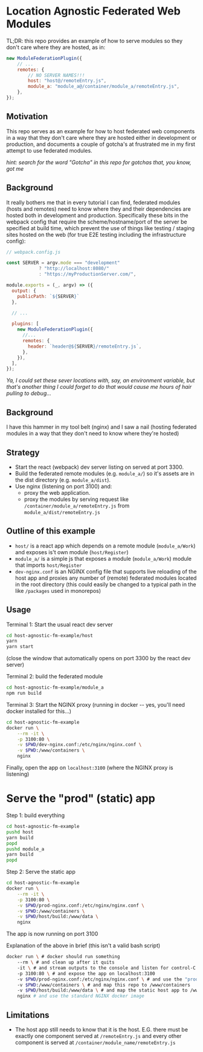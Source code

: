 # Location Agnostic Federated Web Modules

TL;DR: this repo provides an example of how to serve modules so they don't care
where they are hosted, as in:

```js
new ModuleFederationPlugin({
    // ...
    remotes: {
        // NO SERVER NAMES!!!
        host: "host@/remoteEntry.js",
        module_a: "module_a@/container/module_a/remoteEntry.js",
    },
});
```

## Motivation

This repo serves as an example for how to host federated web components in a way
that they don't care where they are hosted either in development or production,
and documents a couple of gotcha's at frustrated me in my first attempt to use
federated modules.

_hint: search for the word "Gotcha" in this repo for gotchas that, you know, got me_

## Background

It really bothers me that in every tutorial I can find, federated modules (hosts
and remotes) need to know where they and their dependencies are hosted both in
development and production. Specifically these bits in the webpack config that
require the scheme/hostname/port of the server be specified at build time,
which prevent the use of things like testing / staging sites hosted on the web (for
true E2E testing including the infrastructure config):

```js
// webpack.config.js

const SERVER = argv.mode === "development"
            ? "http://localhost:8080/"
            : "https://myProductionServer.com/",

module.exports = (_, argv) => ({
  output: {
    publicPath: `${SERVER}`
  },

  // ...

  plugins: [
    new ModuleFederationPlugin({
      //...
      remotes: {
        header: `header@${SERVER}/remoteEntry.js`,
      },
    }),
  ],
});
```

_Ya, I could set these sever locations with, say, an environment variable, but that's another thing I could forget to do that would cause me hours of hair pulling to debug..._

## Background

I have this hammer in my tool belt (nginx) and I saw a nail (hosting federated modules in a way that they don't need to know where they're hosted)

## Strategy

-   Start the react (webpack) dev server listing on served at port 3300.
-   Build the federated remote modules (e.g. `module_a/`) so it's assets are in
    the dist directory (e.g. `module_a/dist`).
-   Use nginx (listening on port 3100) and:
    -   proxy the web application.
    -   proxy the modules by serving request like `/container/module_a/remoteEntry.js`
        from `module_a/dist/remoteEntry.js`

## Outline of this example

-   `host/` is a react app which depends on a remote module (`module_a/Work`) and
    exposes is't own module (`host/Register`)
-   `module_a/` is a simple js that exposes a module (`module_a/Work`) module that imports
    `host/Register`
-   `dev-nginx.conf` is an NGINX config file that supports live reloading of the
    host app and proxies any number of (remote) federated modules located in the
    root directory (this could easily be changed to a typical path in the like
    `/packages` used in monorepos)

## Usage

Terminal 1: Start the usual react dev server

```sh
cd host-agnostic-fm-example/host
yarn
yarn start
```

(close the window that automatically opens on port 3300 by the react dev server)

Terminal 2: build the federated module

```sh
cd host-agnostic-fm-example/module_a
npm run build
```

Terminal 3: Start the NGINX proxy (running in docker -- yes, you'll need docker installed for this...)

```sh
cd host-agnostic-fm-example
docker run \
    --rm -it \
    -p 3100:80 \
    -v $PWD/dev-nginx.conf:/etc/nginx/nginx.conf \
    -v $PWD:/www/containers \
    nginx
```

Finally, open the app on `localhost:3100` (where the NGINX proxy is listening)

# Serve the "prod" (static) app

Step 1: build everything

```sh
cd host-agnostic-fm-example
pushd host
yarn build
popd
pushd module_a
yarn build
popd
```

Step 2: Serve the static app

```sh
cd host-agnostic-fm-example
docker run \
    --rm -it \
    -p 3100:80 \
    -v $PWD/prod-nginx.conf:/etc/nginx/nginx.conf \
    -v $PWD:/www/containers \
    -v $PWD/host/build:/www/data \
    nginx
```

The app is now running on port 3100

Explanation of the above in brief (this isn't a valid bash script)

```sh
docker run \ # docker should run something
    --rm \ # and clean up after it quits
    -it \ # and stream outputs to the console and listen for control-C to quit
    -p 3100:80 \ # and expose the app on localhost:3100
    -v $PWD/prod-nginx.conf:/etc/nginx/nginx.conf \ # and use the "prod" config
    -v $PWD:/www/containers \ # and map this repo to /www/containers
    -v $PWD/host/build:/www/data \ # and map the static host app to /www/data
    nginx # and use the standard NGINX docker image
```

## Limitations

-   The host app still needs to know that it is the host. E.G. there must be
    exactly one component served at `/remoteEntry.js` and every other component is
    served at `/container/module_name/remoteEntry.js`
